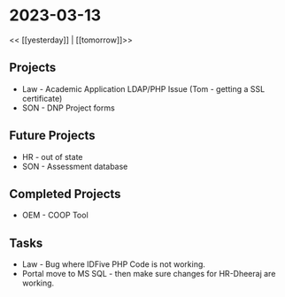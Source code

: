 # 2023-03-13
<< [[yesterday]] | [[tomorrow]]>>

## Projects
 - Law - Academic Application
    LDAP/PHP Issue (Tom - getting  a SSL certificate)
- SON - DNP Project forms

## Future Projects
- HR - out of state
- SON - Assessment database

## Completed Projects
- OEM - COOP Tool

## Tasks
- Law - Bug where IDFive PHP Code is not working.
- Portal move to MS SQL - then make sure changes for HR-Dheeraj are working. 








